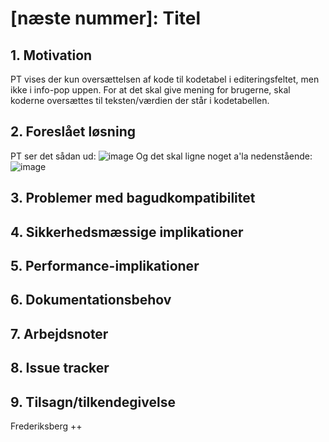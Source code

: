 # [næste nummer]: Titel

## 1. Motivation
PT vises der kun oversættelsen af kode til kodetabel i editeringsfeltet, men ikke i info-pop uppen. For at det skal give mening for brugerne, 
skal koderne oversættes til teksten/værdien der står i kodetabellen. 
## 2. Foreslået løsning
PT ser det sådan ud: 
![image](https://user-images.githubusercontent.com/67626907/146159824-41f2bc9e-c114-478b-8a9d-a7bf9e4cc197.png)
Og det skal ligne noget a'la nedenstående: 
![image](https://user-images.githubusercontent.com/67626907/146160031-1f10bf79-5fb0-4712-a939-7dc236dc6364.png)

## 3. Problemer med bagudkompatibilitet

## 4. Sikkerhedsmæssige implikationer

## 5. Performance-implikationer

## 6. Dokumentationsbehov

## 7. Arbejdsnoter

## 8. Issue tracker  

## 9. Tilsagn/tilkendegivelse
Frederiksberg ++ 
